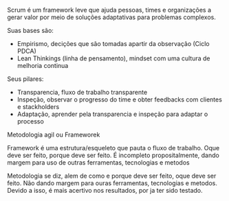 Scrum é um framework leve que ajuda pessoas, times e organizações a gerar valor por meio de soluções adaptativas para problemas complexos.

Suas bases são:

- Empirismo, decições que são tomadas apartir da observação (Ciclo PDCA)
- Lean Thinkings (linha de pensamento), mindset com uma cultura de melhoria continua

Seus pilares:

- Transparencia, fluxo de trabalho transparente
- Inspeção, observar o progresso do time e obter feedbacks com clientes e stackholders
- Adaptação, aprender pela transparencia e inspeção para adaptar o processo

Metodologia agil ou Frameworek

Framework é uma estrutura/esqueleto que pauta o fluxo de trabalho. Oque deve ser feito, porque deve ser feito. É incompleto propositalmente, dando margem para uso de outras ferramentas, tecnologias e metodos

Metodologia se diz, alem de como e porque deve ser feito, oque deve ser feito. Não dando margem para ouras ferramentas, tecnologias e metodos. Devido a isso, é mais acertivo nos resultados, por ja ter sido testado.
